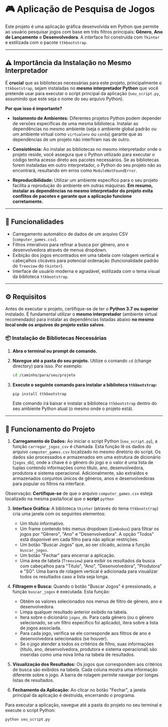 # 🎮 Aplicação de Pesquisa de Jogos

Este projeto é uma aplicação gráfica desenvolvida em Python que permite ao usuário pesquisar jogos com base em três filtros principais: **Gênero**, **Ano de Lançamento** e **Desenvolvedora**. A interface foi construída com `Tkinter` e estilizada com o pacote `ttkbootstrap`.

---

## ⚠️ Importância da Instalação no Mesmo Interpretador

É **crucial** que as bibliotecas necessárias para este projeto, principalmente o `ttkbootstrap`, sejam instaladas no **mesmo interpretador Python** que você pretende usar para executar o script principal da aplicação (`seu_script.py`, assumindo que este seja o nome do seu arquivo Python).

**Por que isso é importante?**

* **Isolamento de Ambientes:** Diferentes projetos Python podem depender de versões específicas de uma mesma biblioteca. Instalar as dependências no mesmo ambiente (seja o ambiente global padrão ou um ambiente virtual como `virtualenv` ou `conda`) garante que as dependências de um projeto não interfiram nas de outro.

* **Consistência:** Ao instalar as bibliotecas no mesmo interpretador onde o projeto reside, você assegura que o Python utilizado para executar o código tenha acesso direto aos pacotes necessários. Se as bibliotecas forem instaladas em outro interpretador, o Python do seu projeto não as encontrará, resultando em erros como `ModuleNotFoundError`.

* **Reproducibilidade:** Utilizar um ambiente específico para o seu projeto facilita a reprodução do ambiente em outras máquinas.
**Em resumo, instalar as dependências no mesmo interpretador do projeto evita conflitos de pacotes e garante que a aplicação funcione corretamente.**

---

## 🧩 Funcionalidades

- Carregamento automático de dados de um arquivo CSV (`computer_games.csv`).
- Filtros interativos para refinar a busca por gênero, ano e desenvolvedora através de menus dropdown.
- Exibição dos jogos encontrados em uma tabela com rolagem vertical e cabeçalhos clicáveis para potencial ordenação (funcionalidade padrão do `Treeview` do `tkinter`).
- Interface de usuário moderna e agradável, estilizada com o tema visual da biblioteca `ttkbootstrap`.

---

## ⚙️ Requisitos

Antes de executar o projeto, certifique-se de ter o **Python 3.7 ou superior** instalado. É fundamental utilizar o **mesmo interpretador** (ambiente virtual recomendado) para instalar as dependências listadas abaixo **no mesmo local onde os arquivos do projeto estão salvos**.

### 📦 Instalação de Bibliotecas Necessárias

1.  **Abra o terminal ou prompt de comando.**
2.  **Navegue até a pasta do seu projeto.** Utilize o comando `cd` (change directory) para isso. Por exemplo:
    ```bash
    cd /caminho/para/seu/projeto
    ```
3.  **Execute o seguinte comando para instalar a biblioteca `ttkbootstrap`:**
    ```bash
    pip install ttkbootstrap
    ```

    Este comando irá baixar e instalar a biblioteca `ttkbootstrap` dentro do seu ambiente Python atual (o mesmo onde o projeto está).

---

## 🚀 Funcionamento do Projeto

1.  **Carregamento de Dados:** Ao iniciar o script Python (`seu_script.py`), a função `carregar_jogos_csv` é chamada. Esta função lê os dados do arquivo `computer_games.csv` localizado no mesmo diretório do script. Os dados são processados e armazenados em uma estrutura de dicionário (`jogos_db`), onde a chave é o gênero do jogo e o valor é uma lista de tuplas contendo informações como título, ano, desenvolvedora, produtora e sistema operacional. Adicionalmente, são extraídos e armazenados conjuntos únicos de gêneros, anos e desenvolvedoras para popular os filtros na interface.
   
   Observação: **Certifique-se** de que o arquivo `computer_games.csv` esteja localizado na mesma pasta/local que o **script** `python`

3.  **Interface Gráfica:** A biblioteca `tkinter` (através do tema `ttkbootstrap`) cria uma janela com os seguintes elementos:
    * Um título informativo.
    * Um frame contendo três menus dropdown (`Combobox`) para filtrar os jogos por "Gênero", "Ano" e "Desenvolvedora". A opção "Todos" está disponível em cada filtro para não aplicar restrições.
    * Um botão "Buscar Jogos" que, ao ser clicado, aciona a função `buscar_jogos`.
    * Um botão "Fechar" para encerrar a aplicação.
    * Uma área de tabela (`Treeview`) para exibir os resultados da busca com cabeçalhos para "Título", "Ano", "Desenvolvedora", "Produtora" e "SO". Uma barra de rolagem vertical é adicionada para visualizar todos os resultados caso a lista seja longa.

4.  **Filtragem e Busca:** Quando o botão "Buscar Jogos" é pressionado, a função `buscar_jogos` é executada. Esta função:
    * Obtém os valores selecionados nos menus de filtro de gênero, ano e desenvolvedora.
    * Limpa qualquer resultado anterior exibido na tabela.
    * Itera sobre o dicionário `jogos_db`. Para cada gênero (ou o gênero selecionado, se um filtro específico foi aplicado), itera sobre a lista de jogos associada.
    * Para cada jogo, verifica se ele corresponde aos filtros de ano e desenvolvedora selecionados (se houver).
    * Se o jogo atender a todos os critérios de filtro, suas informações (título, ano, desenvolvedora, produtora e sistema operacional) são inseridas como uma nova linha na tabela de resultados.

5.  **Visualização dos Resultados:** Os jogos que correspondem aos critérios de busca são exibidos na tabela. Cada coluna mostra uma informação diferente sobre o jogo. A barra de rolagem permite navegar por longas listas de resultados.

6.  **Fechamento da Aplicação:** Ao clicar no botão "Fechar", a janela principal da aplicação é destruída, encerrando o programa.

Para executar a aplicação, navegue até a pasta do projeto no seu terminal e execute o script Python:

```bash
python seu_script.py
